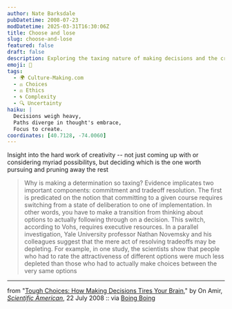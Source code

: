 ```yaml
---
author: Nate Barksdale
pubDatetime: 2008-07-23
modDatetime: 2025-03-31T16:30:06Z
title: Choose and lose
slug: choose-and-lose
featured: false
draft: false
description: Exploring the taxing nature of making decisions and the creative process behind commitment.
emoji: 🧠
tags:
  - 🌍 Culture-Making.com
  - ⚖️ Choices
  - ⚖️ Ethics
  - 🌀 Complexity
  - 🔍 Uncertainty
haiku: |
  Decisions weigh heavy,  
  Paths diverge in thought's embrace,  
  Focus to create.
coordinates: [40.7128, -74.0060]
---
```


Insight into the hard work of creativity -- not just coming up with or considering myriad possibilitys, but deciding which is the one worth pursuing and pruning away the rest

> Why is making a determination so taxing? Evidence implicates two important components: commitment and tradeoff resolution. The first is predicated on the notion that committing to a given course requires switching from a state of deliberation to one of implementation. In other words, you have to make a transition from thinking about options to actually following through on a decision. This switch, according to Vohs, requires executive resources. In a parallel investigation, Yale University professor Nathan Novemsky and his colleagues suggest that the mere act of resolving tradeoffs may be depleting. For example, in one study, the scientists show that people who had to rate the attractiveness of different options were much less depleted than those who had to actually make choices between the very same options

---

from "[Tough Choices: How Making Decisions Tires Your Brain](http://www.sciam.com/article.cfm?id=tough-choices-how-making)," by On Amir, [_Scientific American_](http://www.sciam.com/), 22 July 2008 :: via [Boing Boing](http://web.archive.org/web/20230923071648/https://boingboing.net/2008/07/22/science-of-brain-fat.html)
